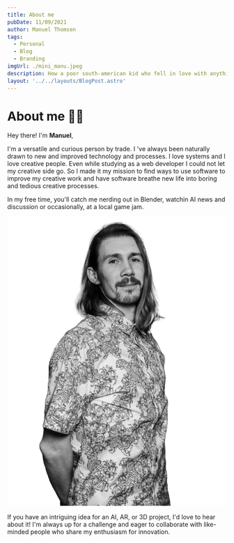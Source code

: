 ```yaml
---
title: About me
pubDate: 11/09/2021
author: Manuel Thomsen
tags:
  - Personal
  - Blog
  - Branding
imgUrl: ./mini_manu.jpeg
description: How a poor south-american kid who fell in love with anything that had anything to do with computers.
layout: '../../layouts/BlogPost.astro'
---
```


# About me 🙋‍♂️

Hey there! I'm **Manuel**,

I'm a versatile and curious person by trade. I 've always been naturally drawn to new and improved technology and processes. I love systems and I love creative people. Even while studying as a web developer I could not let my creative side go. So I made it my mission to find ways to use software to improve my creative work and have software breathe new life into boring and tedious creative processes.

In my free time, you'll catch me nerding out in Blender, watchin AI news and discussion or occasionally, at a local game jam.

 ![Manuel](./manuel.png)

If you have an intriguing idea for an AI, AR, or 3D project, I'd love to hear about it! I'm always up for a challenge and eager to collaborate with like-minded people who share my enthusiasm for innovation.
